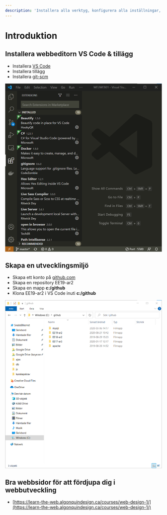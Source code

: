 ```yaml
---
description: 'Installera alla verktyg, konfigurera alla inställningar, skapar alla mappar'
---
```


# Introduktion

## Installera webbeditorn VS Code & tillägg

* Installera [VS Code](https://code.visualstudio.com/)
* Installera tillägg
* Installera [git-scm](https://git-scm.com/)

![](.gitbook/assets/image%20%2811%29.png)

## Skapa en utvecklingsmiljö

* Skapa ett konto på [github.com](https://github.com/)
* Skapa en repository EE19-ar2
* Skapa en mapp **c:/github**
* Klona EE19-ar2 i VS Code inuti **c:/github**

![Skapa c:/github](.gitbook/assets/image%20%2824%29.png)

## Bra webbsidor för att fördjupa dig i webbutveckling

* [https://learn-the-web.algonquindesign.ca/courses/web-design-1/](https://learn-the-web.algonquindesign.ca/courses/web-design-1/)

